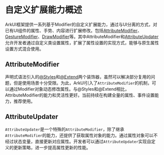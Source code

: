 # 自定义扩展能力概述

ArkUI框架提供一系列基于Modifier的自定义扩展能力，通过与UI分离的方式，对已有UI组件的属性、手势、内容进行扩展修改。包括[AttributeModifier](arkts-user-defined-extension-attributeModifier.md)、[GestureModifier](../reference/apis-arkui/arkui-ts/ts-universal-attributes-gesture-modifier.md#gesturemodifier-1)、[DrawModifier](../reference/apis-arkui/arkui-ts/ts-universal-attributes-draw-modifier.md#drawmodifier-1)等。其中AttributeModifier和[AttributeUpdater](arkts-user-defined-extension-attributeUpdater.md)允许开发者通过自定义类设置属性，扩展了属性设置的实现方式，能够与原生属性设置方式混合使用。

## AttributeModifier
声明式语法引入的[@Styles](../quick-start/arkts-style.md)和[@Extend](../quick-start/arkts-extend.md)两个装饰器，虽然可以解决部分复用的问题，但是使用场景十分受限。为此，ArkUI引入了`AttributeModifier`的机制，可以通过Modifier对象动态修改属性。与@Styles和@Extend相比，AttributeModifier的能力和灵活性更好。当前持续在构建全量的属性、事件设置能力，推荐使用。

## AttributeUpdater
`AttributeUpdater`是一个特殊的`AttributeModifier`，除了继承`AttributeModifier`的能力，还提供了获取属性对象的能力。通过属性对象可以不经过状态变量，直接更新对应属性。开发者可以通过`AttributeUpdater`实现自定义的更新策略，进一步提高属性更新的性能。